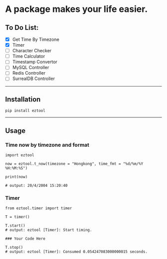 # A package makes your life easier.
## To Do List:
- [x] Get Time By Timezone
- [x] Timer
- [ ] Character Checker
- [ ] Time Calculator
- [ ] Timestamp Convertor
- [ ] MySQL Controller
- [ ] Redis Controller
- [ ] SurrealDB Controller
---
## Installation
```
pip install eztool
```
<!-- ### For installing on Linux, run this before install
```
export INSTALL_ON_LINUX=1
``` -->
---
## Usage
### Time now by timezone and format
```
import eztool

now = eztool.t_now(timezone = "Hongkong", time_fmt = "%d/%m/%Y %H:%M:%S")

print(now)

# output: 20/4/2004 15:20:40
```
### Timer
```
from eztool.timer import timer

T = timer()

T.start()
# output: eztool [Timer]: Start timing.

### Your Code Here

T.stop()
# output: eztool [Timer]: Consumed 0.054247083000000015 seconds.
```
